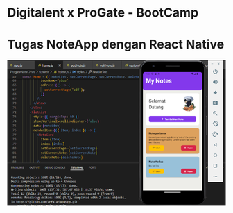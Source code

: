 # Digitalent x ProGate - BootCamp

# Tugas NoteApp dengan React Native
![screenshot](assets/NoteApp.png)
